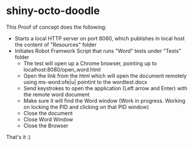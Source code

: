 ﻿# shiny-octo-doodle

This Proof of concept does the following:
- Starts a local HTTP server on port 8080, which publishes in local host the content of "Resources" folder
- Initiates Robot Framwork Script that runs "Word" tests under "Tests" folder
  - The test will open up a Chrome browser, pointing up to localhost:8080/open_word.html
  - Open the link from the html which will open the document remotely using ms-word:ofe|u| pointint to the wordtest.docx
  - Send keystrokes to open the application (Left arrow and Enter) with the remote word document
  - Make sure it will find the Word window (Work in progress. Working on locking the PID and clicking on that PID window)
  - Close the document
  - Close Word Window
  - Close the Browser

That's it :)
